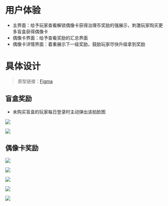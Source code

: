 # 用户体验
+ 主界面：给予玩家查看解锁偶像卡获得治理币奖励的强展示，刺激玩家购买更多盲盒获得偶像卡
+ 偶像卡界面：给予查看奖励的汇总界面
+ 偶像卡详情界面：着重展示下一级奖励，鼓励玩家尽快升级拿到奖励

# 具体设计
> 原型链接：[Figma](https://www.figma.com/proto/ur2EQGzWSUhGfkkGMuJgm8/Untitled?page-id=0%3A1&node-id=2544-338&viewport=230%2C-15303%2C0.6&t=WVWZEXMq5lseAi1h-1&scaling=min-zoom&starting-point-node-id=2544%3A366&show-proto-sidebar=1)
>

## 盲盒奖励
+ 未购买盲盒的玩家每日登录时主动弹出该拍脸图

![](https://cdn.nlark.com/yuque/0/2024/png/26927517/1716883142527-65758359-ff66-4b4e-8fed-b1558224abba.png)

![](https://cdn.nlark.com/yuque/0/2024/png/26927517/1716887043872-c2b245bf-fd8b-4c1d-9f45-19765c4c4fda.png)

## 偶像卡奖励
![](https://cdn.nlark.com/yuque/0/2024/png/26927517/1716868199767-6fabf5c0-75f3-4450-85af-569fb218b3d5.png)

![](https://cdn.nlark.com/yuque/0/2024/png/26927517/1716868212275-2ee57809-d6ac-4307-8ec5-6bd7014afce4.png)

![](https://cdn.nlark.com/yuque/0/2024/png/26927517/1716868972975-d30f9d06-c4ae-4b89-b16f-01d3b6744572.png) 

![](https://cdn.nlark.com/yuque/0/2024/png/26927517/1716868984549-32a7bc20-7648-4d1d-9633-5a235f568dc6.png)

![](https://cdn.nlark.com/yuque/0/2024/png/26927517/1716868260676-b89f8861-ab6f-4131-afe3-4fd8bdb9ab4a.png)

